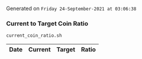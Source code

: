 Generated on `Friday 24-September-2021 at 03:06:38`

### Current to Target Coin Ratio
`current_coin_ratio.sh`

Date|Current|Target|Ratio
---|---|---|---
